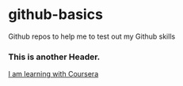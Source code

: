 # github-basics
Github repos to help me to test out my Github skills

### This is another Header.

[I am learning with Coursera](https://www.coursera.org/)

